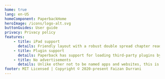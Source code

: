 ```yaml
---
home: true
lang: en-US
homeComponent: PaperbackHome
heroImage: /icons/logo-alt.svg
buttonGuides: User guide
privacy: Privacy policy
features:
    - title: iPad support
      details: Friendly layout with a robust double spread chapter reader for iPad.
    - title: Plugin support
      details: Paperback has support for loading third-party plugins by which you can add more content.
    - title: No advertisements
      details: Unlike other not to be named apps and websites, this is a fully ad-free experience.
footer: MIT Licensed | Copyright © 2020-present Faizan Durrani
---
```

